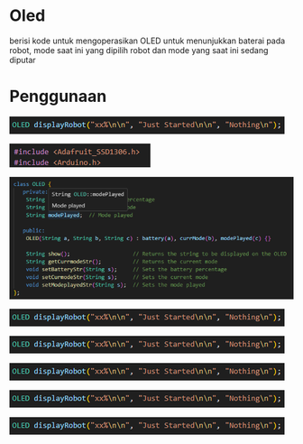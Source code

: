 # Oled
berisi kode untuk mengoperasikan OLED untuk menunjukkan baterai pada robot, mode saat ini yang dipilih robot dan mode yang saat ini sedang diputar

# Penggunaan
![Deskripsi Gambar](https://github.com/FawzQi/oled/blob/main/img/Screenshot%202024-03-14%20222600.png)

![Deskripsi Gambar](https://github.com/FawzQi/oled/blob/main/img/Screenshot%202024-03-14%20222620.png)

![[Deskripsi Gambar](https://github.com/FawzQi/oled/blob/main/img/Screenshot%202024-03-14%20222600.png)](https://github.com/FawzQi/oled/blob/main/img/Screenshot%202024-03-14%20222702.png)

![Deskripsi Gambar](https://github.com/FawzQi/oled/blob/main/img/Screenshot%202024-03-14%20222600.png)

![Deskripsi Gambar](https://github.com/FawzQi/oled/blob/main/img/Screenshot%202024-03-14%20222600.png)

![Deskripsi Gambar](https://github.com/FawzQi/oled/blob/main/img/Screenshot%202024-03-14%20222600.png)

![Deskripsi Gambar](https://github.com/FawzQi/oled/blob/main/img/Screenshot%202024-03-14%20222600.png)

![Deskripsi Gambar](https://github.com/FawzQi/oled/blob/main/img/Screenshot%202024-03-14%20222600.png)
